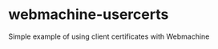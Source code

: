 webmachine-usercerts
====================

Simple example of using client certificates with Webmachine
